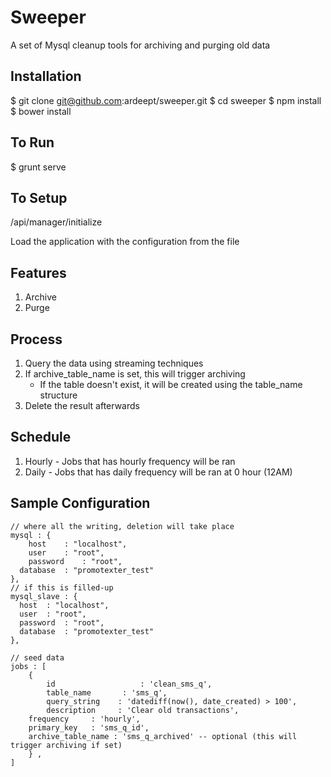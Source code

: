 # Sweeper
A set of Mysql cleanup tools for archiving and purging old data

Installation
------------
  $ git clone git@github.com:ardeept/sweeper.git
  $ cd sweeper
  $ npm install
  $ bower install

To Run
------------
  $ grunt serve

To Setup
------------

  /api/manager/initialize
    
  Load the application with the configuration from the file


Features
-------
1. Archive
2. Purge

Process
-------
  1. Query the data using streaming techniques
  2. If archive_table_name is set, this will trigger archiving
      * If the table doesn't exist, it will be created using the table_name structure
  3. Delete the result afterwards


Schedule
-------------
1. Hourly - Jobs that has hourly frequency will be ran
2. Daily - Jobs that has daily frequency will be ran at 0 hour (12AM)


Sample Configuration
-------
    // where all the writing, deletion will take place
    mysql : {
    	host	: "localhost",
    	user 	: "root",
    	password 	: "root",
      database  : "promotexter_test"
    },
    // if this is filled-up
    mysql_slave : {
      host  : "localhost",
      user  : "root",
      password  : "root",
      database  : "promotexter_test"
    },
  
    // seed data
    jobs : [
    	{
    		id 				     : 'clean_sms_q',
    		table_name 		 : 'sms_q',
    		query_string 	: 'datediff(now(), date_created) > 100',
    		description 	: 'Clear old transactions',
        frequency     : 'hourly',
        primary_key   : 'sms_q_id',
        archive_table_name : 'sms_q_archived' -- optional (this will trigger archiving if set)
    	} ,
    ]


